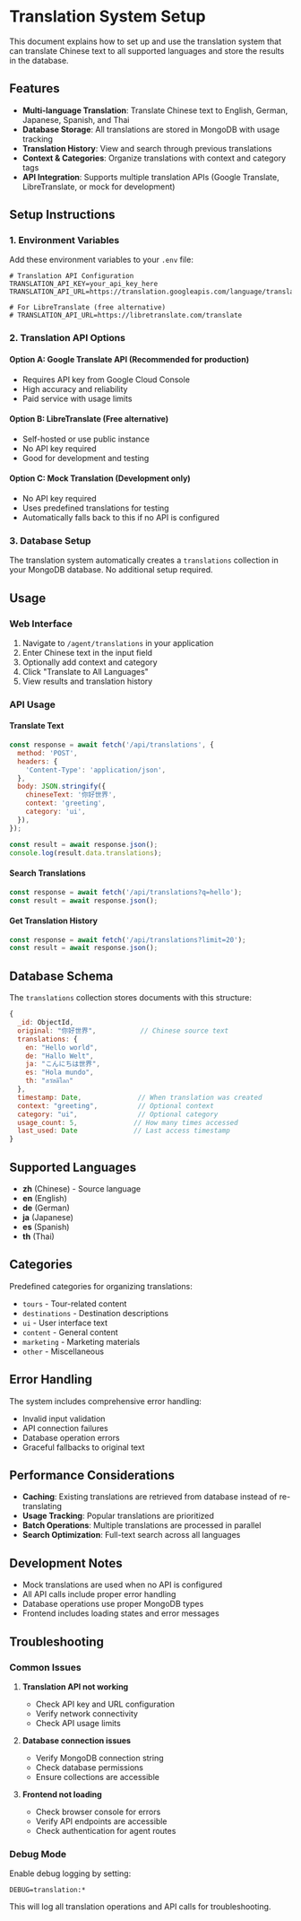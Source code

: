 # Translation System Setup

This document explains how to set up and use the translation system that can
translate Chinese text to all supported languages and store the results in the
database.

## Features

- **Multi-language Translation**: Translate Chinese text to English, German,
  Japanese, Spanish, and Thai
- **Database Storage**: All translations are stored in MongoDB with usage
  tracking
- **Translation History**: View and search through previous translations
- **Context & Categories**: Organize translations with context and category tags
- **API Integration**: Supports multiple translation APIs (Google Translate,
  LibreTranslate, or mock for development)

## Setup Instructions

### 1. Environment Variables

Add these environment variables to your `.env` file:

```env
# Translation API Configuration
TRANSLATION_API_KEY=your_api_key_here
TRANSLATION_API_URL=https://translation.googleapis.com/language/translate/v2

# For LibreTranslate (free alternative)
# TRANSLATION_API_URL=https://libretranslate.com/translate
```

### 2. Translation API Options

#### Option A: Google Translate API (Recommended for production)

- Requires API key from Google Cloud Console
- High accuracy and reliability
- Paid service with usage limits

#### Option B: LibreTranslate (Free alternative)

- Self-hosted or use public instance
- No API key required
- Good for development and testing

#### Option C: Mock Translation (Development only)

- No API key required
- Uses predefined translations for testing
- Automatically falls back to this if no API is configured

### 3. Database Setup

The translation system automatically creates a `translations` collection in your
MongoDB database. No additional setup required.

## Usage

### Web Interface

1. Navigate to `/agent/translations` in your application
2. Enter Chinese text in the input field
3. Optionally add context and category
4. Click "Translate to All Languages"
5. View results and translation history

### API Usage

#### Translate Text

```javascript
const response = await fetch('/api/translations', {
  method: 'POST',
  headers: {
    'Content-Type': 'application/json',
  },
  body: JSON.stringify({
    chineseText: '你好世界',
    context: 'greeting',
    category: 'ui',
  }),
});

const result = await response.json();
console.log(result.data.translations);
```

#### Search Translations

```javascript
const response = await fetch('/api/translations?q=hello');
const result = await response.json();
```

#### Get Translation History

```javascript
const response = await fetch('/api/translations?limit=20');
const result = await response.json();
```

## Database Schema

The `translations` collection stores documents with this structure:

```javascript
{
  _id: ObjectId,
  original: "你好世界",           // Chinese source text
  translations: {
    en: "Hello world",
    de: "Hallo Welt",
    ja: "こんにちは世界",
    es: "Hola mundo",
    th: "สวัสดีโลก"
  },
  timestamp: Date,              // When translation was created
  context: "greeting",          // Optional context
  category: "ui",               // Optional category
  usage_count: 5,              // How many times accessed
  last_used: Date              // Last access timestamp
}
```

## Supported Languages

- **zh** (Chinese) - Source language
- **en** (English)
- **de** (German)
- **ja** (Japanese)
- **es** (Spanish)
- **th** (Thai)

## Categories

Predefined categories for organizing translations:

- `tours` - Tour-related content
- `destinations` - Destination descriptions
- `ui` - User interface text
- `content` - General content
- `marketing` - Marketing materials
- `other` - Miscellaneous

## Error Handling

The system includes comprehensive error handling:

- Invalid input validation
- API connection failures
- Database operation errors
- Graceful fallbacks to original text

## Performance Considerations

- **Caching**: Existing translations are retrieved from database instead of
  re-translating
- **Usage Tracking**: Popular translations are prioritized
- **Batch Operations**: Multiple translations are processed in parallel
- **Search Optimization**: Full-text search across all languages

## Development Notes

- Mock translations are used when no API is configured
- All API calls include proper error handling
- Database operations use proper MongoDB types
- Frontend includes loading states and error messages

## Troubleshooting

### Common Issues

1. **Translation API not working**
   - Check API key and URL configuration
   - Verify network connectivity
   - Check API usage limits

2. **Database connection issues**
   - Verify MongoDB connection string
   - Check database permissions
   - Ensure collections are accessible

3. **Frontend not loading**
   - Check browser console for errors
   - Verify API endpoints are accessible
   - Check authentication for agent routes

### Debug Mode

Enable debug logging by setting:

```env
DEBUG=translation:*
```

This will log all translation operations and API calls for troubleshooting.
